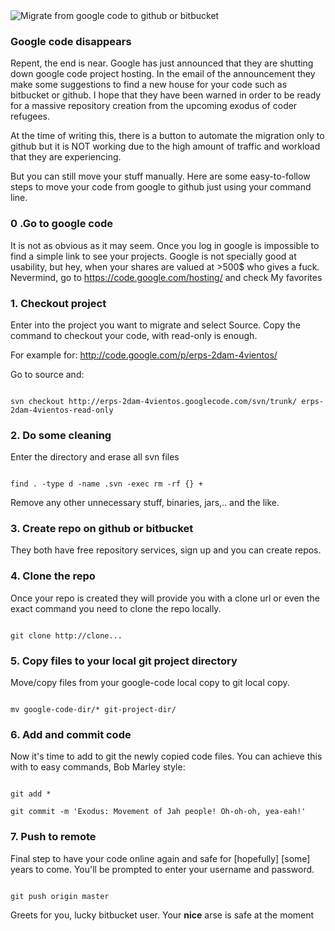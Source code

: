 <img src="http://pello.info/images/migrategoogle.jpg" title="Migrate from google code to github or bitbucket" alt="Migrate from google code to github or bitbucket" />
<h3>Google code disappears</h3>
<p>Repent, the end is near. Google has just announced that they are shutting down google code project hosting. In the email of the announcement they make some suggestions to find a new house for your code such as bitbucket or github. I hope that they have been warned in order to be ready for a massive repository creation from the upcoming exodus of coder refugees. </p>

<p>At the time of writing this, there is a button to automate the migration only to github but it is NOT working due to the high amount of traffic and workload that they are experiencing.</p>


<p>But you can still move your stuff manually. Here are some easy-to-follow steps to move your code from google to github just using your command line.</p>


<h3>0 .Go to google code</h3>

<p>It is not as obvious as it may seem. Once you log in google is impossible to find a simple link to see your projects. Google is not specially good at usability, but hey, when your shares are valued at >500$ who gives a fuck. Nevermind, go to <a href="https://code.google.com/hosting/" title="don't forget to log">https://code.google.com/hosting/</a>
and check My favorites</p>


<h3>1. Checkout project</h3>

<p>Enter into the project you want to migrate and select Source. Copy the command to checkout your code, with read-only is enough.</p>
<p>
For example for:
<a href="http://code.google.com/p/erps-2dam-4vientos/">http://code.google.com/p/erps-2dam-4vientos/</a></p>
</p>
<p>Go to source and:</p>

<p><code>
svn checkout http://erps-2dam-4vientos.googlecode.com/svn/trunk/ erps-2dam-4vientos-read-only
</code></p>


<h3>2. Do some cleaning</h3>
<p>Enter the directory and erase all svn files</p>

<p><code>
find . -type d -name .svn -exec rm -rf {} +
</code></p>

<p>Remove any other unnecessary stuff, binaries, jars,.. and the like.</p>

<h3>3. Create repo on github or bitbucket</h3>
<p>They both have free repository services, sign up and you can create repos.</p>

<h3>4. Clone the repo</h3>
<p>Once your repo is created they will provide you with a clone url or even the exact command you need to clone the repo locally.</p>

<p><code>
git clone http://clone...
</code></p>

<h3>5. Copy files to your local git project directory</h3>
Move/copy files from your google-code local copy to git local copy.

<p><code>
mv google-code-dir/* git-project-dir/
</code></p>

<h3>6. Add and commit code</h3>
<p>Now it's time to add to git the newly copied code files. You can achieve this with to easy commands, Bob Marley style:</p>
<p><code>
git add *<br />
git commit -m 'Exodus: Movement of Jah people! Oh-oh-oh, yea-eah!'
</code></p>

<h3>7. Push to remote</h3>
<p>Final step to have your code online again and safe for [hopefully] [some] years to come. You'll be prompted to enter your username and password.</p>

<p><code>
git push origin master
</code></p>

<p>Greets for you, lucky bitbucket user. Your <b>nice</b> arse is safe at the moment</p>
